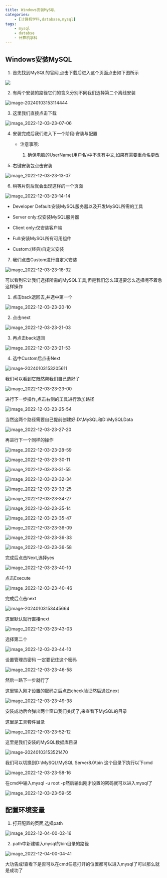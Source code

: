 ```yaml
---
title: Windows安装MySQL
categories:
    - [计算机学科,database,mysql]
tags:
    - mysql
    - databse
    - 计算机学科
---
```


## Windows安装MySQL

1. 首先找到MySQL的官网,点击下载后进入这个页面点击如下图所示

![](https://raw.githubusercontent.com/PigPigLetsGo/imeages/master/202401031529779.png)

2. 有两个安装的路径它们的含义分别不同我们选择第二个离线安装

![image-20240103153114444](https://raw.githubusercontent.com/PigPigLetsGo/imeages/master/202401031531541.png)

3. 这里我们直接点击下载

![image_2022-12-03-23-07-06](https://raw.githubusercontent.com/PigPigLetsGo/imeages/master/202401031531098.png)

4. 安装完成后我们进入下一个阶段:安装与配置

    - 注意事项:

        1. 确保电脑的UserName(用户名)中不含有中文,如果有需要重命名更改

5. 右键安装包点击安装

![image_2022-12-03-23-13-07](https://raw.githubusercontent.com/PigPigLetsGo/imeages/master/202401031531431.png)

6. 稍等片刻后就会出现这样的一个页面

![image_2022-12-03-23-14-14](https://raw.githubusercontent.com/PigPigLetsGo/imeages/master/202401031531334.png)

- Developer Default:安装MySQL服务器以及开发MySQL所需的工具

- Server only:仅安装MySQL服务器

- Client only:仅安装客户端

- Full:安装MySQL所有可用组件

- Custom:(经典)自定义安装

7. 我们点击Custom进行自定义安装

![image_2022-12-03-23-18-32](https://raw.githubusercontent.com/PigPigLetsGo/imeages/master/202401031534042.png)

可以看到它让我们选择所需的MySQL工具,但是我们怎么知道要怎么选择呢不着急这样操作

1. 点击back退回去,并选中第一个

![image_2022-12-03-23-20-10](https://raw.githubusercontent.com/PigPigLetsGo/imeages/master/202401031531954.png)

2. 点击next

![image_2022-12-03-23-21-03](https://raw.githubusercontent.com/PigPigLetsGo/imeages/master/202401031531061.png)

3. 再点击back退回

![image_2022-12-03-23-21-53](https://raw.githubusercontent.com/PigPigLetsGo/imeages/master/202401031531888.png)

4. 选中Custom后点击Next

![image-20240103153205611](https://raw.githubusercontent.com/PigPigLetsGo/imeages/master/202401031532709.png)

我们可以看到它既然帮我们自己选好了

![image_2022-12-03-23-23-00](https://raw.githubusercontent.com/PigPigLetsGo/imeages/master/202401031531997.png)

进行下一步操作,点击右侧的工具进行添加路径

![image_2022-12-03-23-25-54](https://raw.githubusercontent.com/PigPigLetsGo/imeages/master/202401031531352.png)

当然这两个路径需要自己提前创建好:D:\MySQL和D:\MySQLData

![image_2022-12-03-23-27-20](https://raw.githubusercontent.com/PigPigLetsGo/imeages/master/202401031532910.png)

再进行下一个同样的操作

![image_2022-12-03-23-28-59](https://raw.githubusercontent.com/PigPigLetsGo/imeages/master/202401031532202.png)

![image_2022-12-03-23-30-11](https://raw.githubusercontent.com/PigPigLetsGo/imeages/master/202401031533089.png)

![image_2022-12-03-23-31-55](https://raw.githubusercontent.com/PigPigLetsGo/imeages/master/202401031533608.png)

![image_2022-12-03-23-32-34](https://raw.githubusercontent.com/PigPigLetsGo/imeages/master/202401031534933.png)

![image_2022-12-03-23-33-25](https://raw.githubusercontent.com/PigPigLetsGo/imeages/master/202401031533340.png)

![image_2022-12-03-23-34-27](https://raw.githubusercontent.com/PigPigLetsGo/imeages/master/202401031533439.png)

![image_2022-12-03-23-35-14](https://raw.githubusercontent.com/PigPigLetsGo/imeages/master/202401031534929.png)

![image_2022-12-03-23-35-47](https://raw.githubusercontent.com/PigPigLetsGo/imeages/master/202401031533124.png)

![image_2022-12-03-23-36-09](https://raw.githubusercontent.com/PigPigLetsGo/imeages/master/202401031533800.png)

![image_2022-12-03-23-36-33](https://raw.githubusercontent.com/PigPigLetsGo/imeages/master/202401031533597.png)

![image_2022-12-03-23-36-58](https://raw.githubusercontent.com/PigPigLetsGo/imeages/master/202401031533473.png)

完成后点击Next,选择yes

![image_2022-12-03-23-40-10](https://raw.githubusercontent.com/PigPigLetsGo/imeages/master/202401031533394.png)

点击Execute

![image_2022-12-03-23-40-46](https://raw.githubusercontent.com/PigPigLetsGo/imeages/master/202401031533453.png)

完成后点击next

![image-20240103153445664](https://raw.githubusercontent.com/PigPigLetsGo/imeages/master/202401031534750.png)

这里默认就行直接next

![image_2022-12-03-23-43-03](https://raw.githubusercontent.com/PigPigLetsGo/imeages/master/202401031534789.png)

选择第二个

![image_2022-12-03-23-44-10](https://raw.githubusercontent.com/PigPigLetsGo/imeages/master/202401031533869.png)

设置管理员密码 一定要记住这个密码

![image_2022-12-03-23-46-58](https://raw.githubusercontent.com/PigPigLetsGo/imeages/master/202401031533750.png)

然后一路下一步就行了

这里输入刚才设置的密码之后点击check验证然后通过next

![image_2022-12-03-23-49-38](https://raw.githubusercontent.com/PigPigLetsGo/imeages/master/202401031533690.png)

安装成功后会弹出两个窗口我们关闭了,来查看下MySQL的目录

这里是工具套件目录

![image_2022-12-03-23-52-12](https://raw.githubusercontent.com/PigPigLetsGo/imeages/master/202401031533603.png)

这里是我们安装的MySQL数据库目录

![image-20240103153521470](https://raw.githubusercontent.com/PigPigLetsGo/imeages/master/202401031535512.png)

我们可以切换到D:\MySQL\MySQL Server8.0\bin 这个目录下执行以下cmd

![image_2022-12-03-23-58-16](https://raw.githubusercontent.com/PigPigLetsGo/imeages/master/202401031534739.png)

在cmd中输入mysql -u root -p然后输出刚才设置的密码就可以进入mysql了

![image_2022-12-03-23-59-55](https://raw.githubusercontent.com/PigPigLetsGo/imeages/master/202401031534708.png)

## 配置环境变量

1. 打开配置的页面,选择path

![image_2022-12-04-00-02-16](https://raw.githubusercontent.com/PigPigLetsGo/imeages/master/202401031534905.png)

2. path中新建输入mysql的bin目录的路径

![image_2022-12-04-00-04-41](https://raw.githubusercontent.com/PigPigLetsGo/imeages/master/202401031534873.png)

大功告成!查看下是否可以在cmd任意打开的位置都可以进入mysql了可以那么就是成功了


